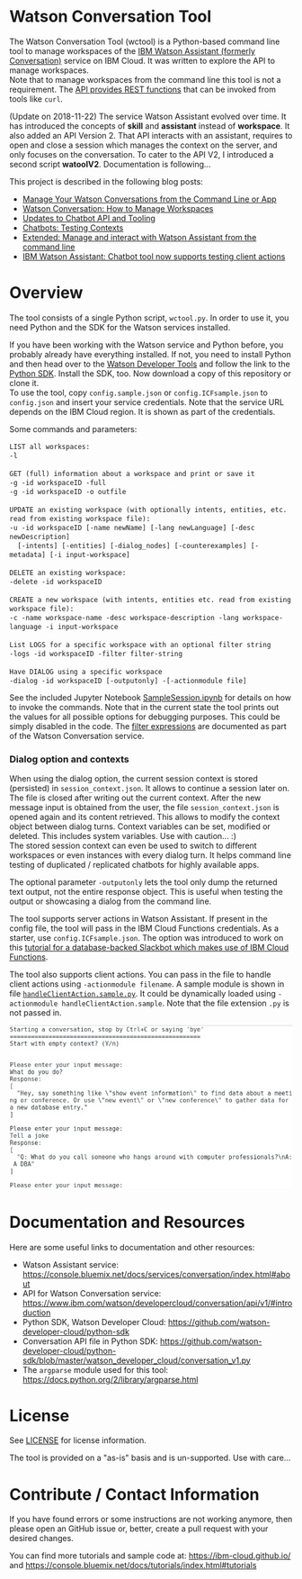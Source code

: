 # Watson Conversation Tool
The Watson Conversation Tool (wctool) is a Python-based command line tool to manage workspaces of the [IBM Watson Assistant (formerly Conversation)](https://www.ibm.com/watson/developercloud/doc/conversation/index.html) service on IBM Cloud. It was written to explore the API to manage workspaces.   
Note that to manage workspaces from the command line this tool is not a requirement. The [API provides REST functions](https://www.ibm.com/watson/developercloud/conversation/api/v1/?curl#workspaces) that can be invoked from tools like `curl`.

(Update on 2018-11-22) The service Watson Assistant evolved over time. It has introduced the concepts of **skill** and **assistant** instead of **workspace**. It also added an API Version 2. That API interacts with an assistant, requires to open and close a session which manages the context on the server, and only focuses on the conversation. To cater to the API V2, I introduced a second script **watoolV2**. Documentation is following...


This project is described in the following blog posts:
* [Manage Your Watson Conversations from the Command Line or App](https://blog.4loeser.net/2017/03/manage-your-watson-conversations-from.html)
* [Watson Conversation: How to Manage Workspaces](https://www.ibm.com/blogs/bluemix/2017/04/watson-conversation-manage-workspaces/)
* [Updates to Chatbot API and Tooling](https://blog.4loeser.net/2017/05/updates-to-chatbot-api-and-tooling.html)
* [Chatbots: Testing Contexts](https://blog.4loeser.net/2017/07/chatbots-testing-contexts.html)
* [Extended: Manage and interact with Watson Assistant from the command line](https://blog.4loeser.net/2018/07/extended-manage-and-interact-with.html)
* [IBM Watson Assistant: Chatbot tool now supports testing client actions](https://blog.4loeser.net/2018/10/ibm-watson-assistant-chatbot-tool-now.html)

# Overview
The tool consists of a single Python script, `wctool.py`. In order to use it, you need Python and the SDK for the Watson services installed.

If you have been working with the Watson service and Python before, you probably already have everything installed. If not, you need to install Python and then head over to the [Watson Developer Tools](https://www.ibm.com/watson/developercloud/developer-tools.html) and follow the link to the [Python SDK](https://github.com/watson-developer-cloud/python-sdk). Install the SDK, too. Now download a copy of this repository or clone it.   
To use the tool, copy `config.sample.json` or `config.ICFsample.json` to `config.json` and insert your service credentials. Note that the service URL depends on the IBM Cloud region. It is shown as part of the credentials.    

Some commands and parameters:
```
LIST all workspaces:
-l

GET (full) information about a workspace and print or save it
-g -id workspaceID -full       
-g -id workspaceID -o outfile

UPDATE an existing workspace (with optionally intents, entities, etc. read from existing workspace file):
-u -id workspaceID [-name newName] [-lang newLanguage] [-desc newDescription]
  [-intents] [-entities] [-dialog_nodes] [-counterexamples] [-metadata] [-i input-workspace]

DELETE an existing workspace:
-delete -id workspaceID

CREATE a new workspace (with intents, entities etc. read from existing workspace file):
-c -name workspace-name -desc workspace-description -lang workspace-language -i input-workspace

List LOGS for a specific workspace with an optional filter string
-logs -id workspaceID -filter filter-string

Have DIALOG using a specific workspace
-dialog -id workspaceID [-outputonly] -[-actionmodule file]
```

See the included Jupyter Notebook [SampleSession.ipynb](SampleSession.ipynb) for details on how to invoke the commands. Note that in the current state the tool prints out the values for all possible options for debugging purposes. This could be simply disabled in the code. The [filter expressions](https://www.ibm.com/watson/developercloud/doc/conversation/filter-reference.html) are documented as part of the Watson Conversation service.

### Dialog option and contexts
When using the dialog option, the current session context is stored (persisted) in `session_context.json`. It allows to continue a session later on. The file is closed after writing out the current context. After the new message input is obtained from the user, the file `session_context.json` is opened again and its content retrieved. This allows to modify the context object between dialog turns. Context variables can be set, modified or deleted. This includes system variables. Use with caution... :)   
The stored session context can even be used to switch to different workspaces or even instances with every dialog turn. It helps command line testing of duplicated / replicated chatbots for highly available apps.

The optional parameter `-outputonly` lets the tool only dump the returned text output, not the entire response object. This is useful when testing the output or showcasing a dialog from the command line.

The tool supports server actions in Watson Assistant. If present in the config file, the tool will pass in the IBM Cloud Functions credentials. As a starter, use `config.ICFsample.json`. The option was introduced to work on this [tutorial for a database-backed Slackbot which makes use of IBM Cloud Functions](https://console.bluemix.net/docs/tutorials/slack-chatbot-database-watson.html).

The tool also supports client actions. You can pass in the file to handle client actions using `-actionmodule filename`. A sample module is shown in file [`handleClientAction.sample.py`](handleClientAction.sample.py). It could be dynamically loaded using `-actionmodule handleClientAction.sample`. Note that the file extension `.py` is not passed in.

![](conversation1.png)

# Documentation and Resources
Here are some useful links to documentation and other resources:
* Watson Assistant service: https://console.bluemix.net/docs/services/conversation/index.html#about
* API for Watson Conversation service: https://www.ibm.com/watson/developercloud/conversation/api/v1/#introduction
* Python SDK, Watson Developer Cloud: https://github.com/watson-developer-cloud/python-sdk
* Conversation API file in Python SDK: https://github.com/watson-developer-cloud/python-sdk/blob/master/watson_developer_cloud/conversation_v1.py
* The `argparse` module used for this tool: https://docs.python.org/2/library/argparse.html

# License
See [LICENSE](LICENSE) for license information.

The tool is provided on a "as-is" basis and is un-supported. Use with care...

# Contribute / Contact Information
If you have found errors or some instructions are not working anymore, then please open an GitHub issue or, better, create a pull request with your desired changes.

You can find more tutorials and sample code at:
https://ibm-cloud.github.io/ and https://console.bluemix.net/docs/tutorials/index.html#tutorials
